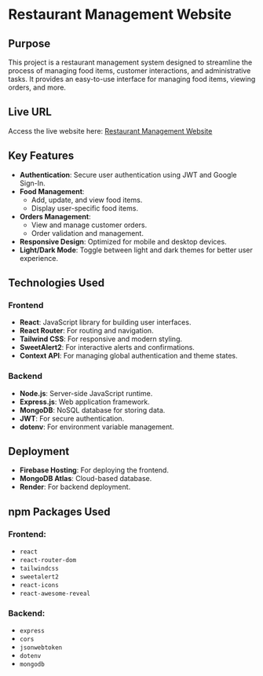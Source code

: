 # Restaurant Management Website

## Purpose

This project is a restaurant management system designed to streamline the process of managing food items, customer interactions, and administrative tasks. It provides an easy-to-use interface for managing food items, viewing orders, and more.

## Live URL

Access the live website here: [Restaurant Management Website](https://resturant-11c53.web.app/)

## Key Features

- **Authentication**: Secure user authentication using JWT and Google Sign-In.
- **Food Management**:
  - Add, update, and view food items.
  - Display user-specific food items.
- **Orders Management**:
  - View and manage customer orders.
  - Order validation and management.
- **Responsive Design**: Optimized for mobile and desktop devices.
- **Light/Dark Mode**: Toggle between light and dark themes for better user experience.

## Technologies Used

### Frontend

- **React**: JavaScript library for building user interfaces.
- **React Router**: For routing and navigation.
- **Tailwind CSS**: For responsive and modern styling.
- **SweetAlert2**: For interactive alerts and confirmations.
- **Context API**: For managing global authentication and theme states.

### Backend

- **Node.js**: Server-side JavaScript runtime.
- **Express.js**: Web application framework.
- **MongoDB**: NoSQL database for storing data.
- **JWT**: For secure authentication.
- **dotenv**: For environment variable management.

## Deployment

- **Firebase Hosting**: For deploying the frontend.
- **MongoDB Atlas**: Cloud-based database.
- **Render**: For backend deployment.

## npm Packages Used

### Frontend:

- `react`
- `react-router-dom`
- `tailwindcss`
- `sweetalert2`
- `react-icons`
- `react-awesome-reveal`

### Backend:

- `express`
- `cors`
- `jsonwebtoken`
- `dotenv`
- `mongodb`
